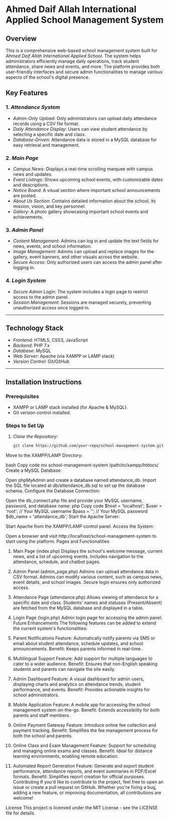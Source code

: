 # Ahmed Daif Allah International Applied School Management System

## Overview

This is a comprehensive web-based school management system built for *Ahmed Daif Allah International Applied School*. The system helps administrators efficiently manage daily operations, track student attendance, share news and events, and more. The platform provides both user-friendly interfaces and secure admin functionalities to manage various aspects of the school's digital presence.

## Key Features

### 1. *Attendance System*
   - *Admin-Only Upload*: Only administrators can upload daily attendance records using a CSV file format.
   - *Daily Attendance Display*: Users can view student attendance by selecting a specific date and class.
   - *Database-Driven*: Attendance data is stored in a MySQL database for easy retrieval and management.

### 2. *Main Page*
   - *Campus News*: Displays a real-time scrolling marquee with campus news and updates.
   - *Event Listings*: Shows upcoming school events, with customizable dates and descriptions.
   - *Notice Board*: A visual section where important school announcements are posted.
   - *About Us Section*: Contains detailed information about the school, its mission, vision, and key personnel.
   - *Gallery*: A photo gallery showcasing important school events and achievements.

### 3. *Admin Panel*
   - *Content Management*: Admins can log in and update the text fields for news, events, and school information.
   - *Image Management*: Admins can upload and replace images for the gallery, event banners, and other visuals across the website.
   - *Secure Access*: Only authorized users can access the admin panel after logging in.

### 4. *Login System*
   - *Secure Admin Login*: The system includes a login page to restrict access to the admin panel.
   - *Session Management*: Sessions are managed securely, preventing unauthorized access once logged in.

---

## Technology Stack

- *Frontend*: HTML5, CSS3, JavaScript
- *Backend*: PHP 7.x
- *Database*: MySQL
- *Web Server*: Apache (via XAMPP or LAMP stack)
- *Version Control*: Git/GitHub

---

## Installation Instructions

### Prerequisites

- XAMPP or LAMP stack installed (for Apache & MySQL).
- Git version control installed.

### Steps to Set Up

1. *Clone the Repository*:
   ```bash
   git clone https://github.com/your-repo/school-management-system.git
Move to the XAMPP/LAMP Directory:

bash
Copy code
mv school-management-system /path/to/xampp/htdocs/
Create a MySQL Database:

Open phpMyAdmin and create a database named attendance_db.
Import the SQL file located at db/attendance_db.sql to set up the database schema.
Configure the Database Connection:

Open the db_connect.php file and provide your MySQL username, password, and database name:
php
Copy code
$host = 'localhost';
$user = 'root'; // Your MySQL username
$pass = ''; // Your MySQL password
$db_name = 'attendance_db';
Start the Apache Server:

Start Apache from the XAMPP/LAMP control panel.
Access the System:

Open a browser and visit http://localhost/school-management-system to start using the platform.
Pages and Functionalities
1. Main Page (index.php)
Displays the school's welcome message, current news, and a list of upcoming events.
Includes navigation to the attendance, schedule, and chatbot pages.
2. Admin Panel (admin_page.php)
Admins can upload attendance data in CSV format.
Admins can modify various content, such as campus news, event details, and school images.
Secure login ensures only authorized access.
3. Attendance Page (attendance.php)
Allows viewing of attendance for a specific date and class.
Students' names and statuses (Present/Absent) are fetched from the MySQL database and displayed in a table.
4. Login Page (login.php)
Admin login page for accessing the admin panel.
Future Enhancements
The following features can be added to extend the current system's functionalities:
 
1. Parent Notifications
Feature: Automatically notify parents via SMS or email about student attendance, schedule updates, and school announcements.
Benefit: Keeps parents informed in real-time.
2. Multilingual Support
Feature: Add support for multiple languages to cater to a wider audience.
Benefit: Ensures that non-English speaking students and parents can navigate the site easily.
3. Admin Dashboard
Feature: A visual dashboard for admin users, displaying charts and analytics on attendance trends, student performance, and events.
Benefit: Provides actionable insights for school administrators.
4. Mobile Application
Feature: A mobile app for accessing the school management system on-the-go.
Benefit: Extends accessibility for both parents and staff members.
5. Online Payment Gateway
Feature: Introduce online fee collection and payment tracking.
Benefit: Simplifies the fee management process for both the school and parents.
6. Online Class and Exam Management
Feature: Support for scheduling and managing online exams and classes.
Benefit: Ideal for distance learning environments, enabling remote education.
7. Automated Report Generation
Feature: Generate and export student performance, attendance reports, and event summaries in PDF/Excel formats.
Benefit: Simplifies report creation for official purposes.
Contributing
If you'd like to contribute to the project, feel free to open an issue or create a pull request on GitHub. Whether you're fixing a bug, adding a new feature, or improving documentation, all contributions are welcome!

License
This project is licensed under the MIT License - see the LICENSE file for details.
